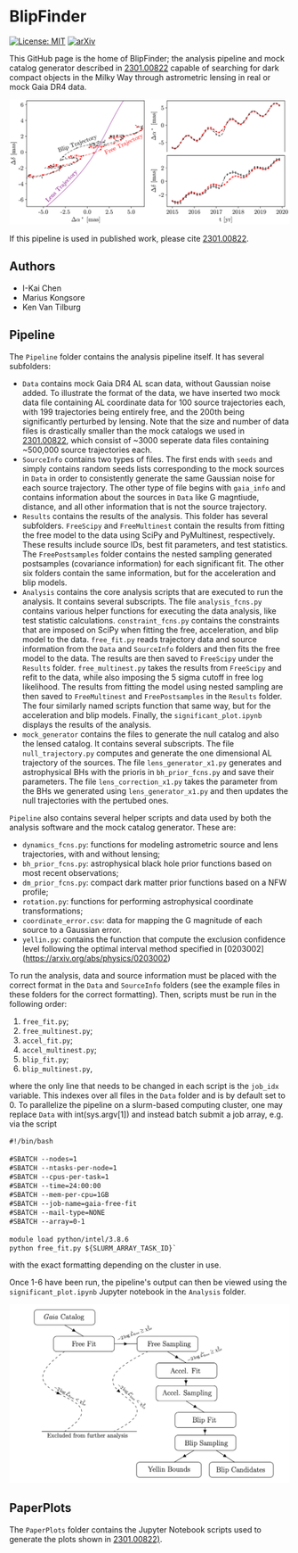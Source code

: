 # BlipFinder
[![License: MIT](https://img.shields.io/badge/License-MIT-yellow.svg)](https://opensource.org/licenses/MIT)
[![arXiv](https://img.shields.io/badge/arXiv-2301.00822%20-green.svg)](https://arxiv.org/abs/2301.00822)

This GitHub page is the home of BlipFinder; the analysis pipeline and mock catalog generator described in [2301.00822](https://arxiv.org/abs/2301.00822) capable of searching for dark compact objects in the Milky Way through astrometric lensing in real or mock Gaia DR4 data.

![RingFlux](/PaperPlots/source_dynamics_plot.png "An example of astrometric lensing. A gravitional lens (purple) approaches a source freely propagating across the sky (red). If the lens is in the foreground relative to the faraway observer, the lens will deflect the apparent path of the star (black).")

If this pipeline is used in published work, please cite [2301.00822](https://arxiv.org/abs/2301.00822).

## Authors

- I-Kai Chen
- Marius Kongsore
- Ken Van Tilburg

## Pipeline

The `Pipeline` folder contains the analysis pipeline itself. It has several subfolders:
- `Data` contains mock Gaia DR4 AL scan data, without Gaussian noise added. To illustrate the format of the data, we have inserted two mock data file containing AL coordinate data for 100 source trajectories each, with 199 trajectories being entirely free, and the 200th being significantly perturbed by lensing. Note that the size and number of data files is drastically smaller than the mock catalogs we used in [2301.00822](https://arxiv.org/abs/2301.00822), which consist of ~3000 seperate data files containing ~500,000 source trajectories each.
- `SourceInfo` contains two types of files. The first ends with `seeds` and simply contains random seeds lists corresponding to the mock sources in `Data` in order to consistently generate the same Gaussian noise for each source trajectory. The other type of file begins with `gaia_info` and contains information about the sources in `Data` like G magntiude, distance, and all other information that is not the source trajectory.
- `Results` contains the results of the analysis. This folder has several subfolders. `FreeScipy` and `FreeMultinest` contain the results from fitting the free model to the data using SciPy and PyMultinest, respectively. These results include source IDs, best fit parameters, and test statistics. The `FreePostsamples` folder contains the nested sampling generated postsamples (covariance information) for each significant fit. The other six folders contain the same information, but for the acceleration and blip models.
- `Analysis` contains the core analysis scripts that are executed to run the analysis. It contains several subscripts. The file `analysis_fcns.py` contains various helper functions for executing the data analysis, like test statistic calculations. `constraint_fcns.py` contains the constraints that are imposed on SciPy when fitting the free, acceleration, and blip model to the data. `free_fit.py` reads trajectory data and source information from the `Data` and `SourceInfo` folders and then fits the free model to the data. The results are then saved to `FreeScipy` under the `Results` folder. `free_multinest.py` takes the results from `FreeScipy` and refit to the data, while also imposing the 5 sigma cutoff in free log likelihood. The results from fitting the model using nested sampling are then saved to `FreeMultinest` and `FreePostsamples` in the `Results` folder. The four similarly named scripts function that same way, but for the acceleration and blip models. Finally, the `significant_plot.ipynb` displays the results of the analysis.
- `mock_generator` contains the files to generate the null catalog and also the lensed catalog. It contains several subscripts. The file `null_trajectory.py` computes and generate the one dimensional AL trajectory of the sources. The file `lens_generator_x1.py` generates and astrophysical BHs with the prioris in `bh_prior_fcns.py` and save their parameters. The file `lens_correction_x1.py` takes the parameter from the BHs we generated using `lens_generator_x1.py` and then updates the null trajectories with the pertubed ones.

`Pipeline` also contains several helper scripts and data used by both the analysis software and the mock catalog generator. These are:
- `dynamics_fcns.py`: functions for modeling astrometric source and lens trajectories, with and without lensing;
- `bh_prior_fcns.py`: astrophysical black hole prior functions based on most recent observations;
- `dm_prior_fcns.py`: compact dark matter prior functions based on a NFW profile;
- `rotation.py`: functions for performing astrophysical coordinate transformations;
- `coordinate_error.csv`: data for mapping the G magnitude of each source to a Gaussian error.
- `yellin.py`: contains the function that compute the exclusion confidence level following the optimal interval method specified in [0203002] (https://arxiv.org/abs/physics/0203002)

To run the analysis, data and source information must be placed with the correct format in the `Data` and `SourceInfo` folders (see the example files in these folders for the correct formatting). Then, scripts must be run in the following order:
1. `free_fit.py`;
2. `free_multinest.py`;
3. `accel_fit.py`;
4. `accel_multinest.py`;
5. `blip_fit.py`;
6. `blip_multinest.py`,

where the only line that needs to be changed in each script is the `job_idx` variable. This indexes over all files in the `Data` folder and is by default set to 0. To parallelize the pipeline on a slurm-based computing cluster, one may replace `Data` with int(sys.argv[1]) and instead batch submit a job array, e.g. via the script

````
#!/bin/bash

#SBATCH --nodes=1
#SBATCH --ntasks-per-node=1
#SBATCH --cpus-per-task=1
#SBATCH --time=24:00:00
#SBATCH --mem-per-cpu=1GB
#SBATCH --job-name=gaia-free-fit
#SBATCH --mail-type=NONE
#SBATCH --array=0-1

module load python/intel/3.8.6
python free_fit.py ${SLURM_ARRAY_TASK_ID}`
````

with the exact formatting depending on the cluster in use.

Once 1-6 have been run, the pipeline's output can then be viewed using the `significant_plot.ipynb` Jupyter notebook in the `Analysis` folder.

![RingFlux](/PaperPlots/blipfinder-pipeline.png "A flowchart depiction of the analysis pipeline.")

## PaperPlots

The `PaperPlots` folder contains the Jupyter Notebook scripts used to generate the plots shown in [2301.00822)](https://arxiv.org/abs/2301.00822).

